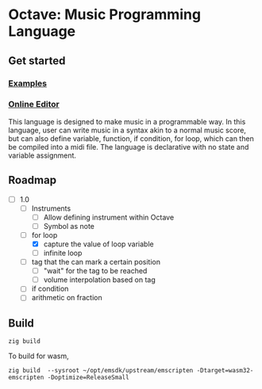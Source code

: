 # Octave: Music Programming Language

## Get started

### [Examples](https://burnham310.github.io/Octave/example.html)
### [Online Editor](https://burnham310.github.io/Octave)

This language is designed to make music in a programmable way. In this language, user can write music in a syntax akin to a normal music score, but can also define variable, function, if condition, for loop, which can then be compiled into a midi file. The language is declarative with no state and variable assignment.
## Roadmap
- [ ] 1.0
  - [ ] Instruments
    - [ ] Allow defining instrument within Octave
    - [ ] Symbol as note
  - [ ] for loop
    - [x] capture the value of loop variable
    - [ ] infinite loop
  - [ ] tag that the can mark a certain position
    - [ ] "wait" for the tag to be reached
    - [ ] volume interpolation based on tag
  - [ ] if condition
  - [ ] arithmetic on fraction

## Build
```
zig build
```

To build for wasm,
```
zig build  --sysroot ~/opt/emsdk/upstream/emscripten -Dtarget=wasm32-emscripten -Doptimize=ReleaseSmall
```

